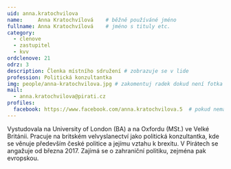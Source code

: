 ```yaml
---
uid: anna.kratochvilova
name:     Anna Kratochvílová  	# běžně používáné jméno
fullname: Anna Kratochvílová  	# jméno s tituly etc.
category:
  - clenove
  - zastupitel
  - kvv
ordclenove: 21
odrz: 3
description: Členka místního sdružení # zobrazuje se v lide
profession: Politická konzultantka
img: people/anna-kratochvilova.jpg # zakomentuj radek dokud není fotka
mail:
  - anna.kratochvilova@pirati.cz
profiles:
  facebook: https://www.facebook.com/anna.kratochvilova.5  # pokud nema, staci smazat tuto radku
---
```

Vystudovala na University of London (BA) a na Oxfordu (MSt.) ve Velké Británii. Pracuje na britském velvyslanectví jako politická konzultantka, kde se věnuje především české politice a jejímu vztahu k brexitu. V Pirátech se angažuje od března 2017. Zajímá se o zahraniční politiku, zejména pak evropskou.  
